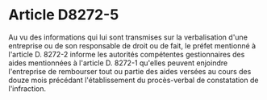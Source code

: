 # Article D8272-5

Au vu des informations qui lui sont transmises sur la verbalisation d'une entreprise ou de son responsable de droit ou de fait, le préfet mentionné à l'article D. 8272-2 informe les autorités compétentes gestionnaires des aides mentionnées à l'article D. 8272-1 qu'elles peuvent enjoindre l'entreprise de rembourser tout ou partie des aides versées au cours des douze mois précédant l'établissement du procès-verbal de constatation de l'infraction.
